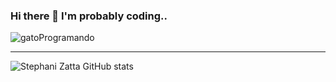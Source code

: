 ### Hi there 👋 I'm probably coding..
![gatoProgramando](https://user-images.githubusercontent.com/64806920/128064241-93286178-fc1d-4357-9268-337a21e935d4.gif)
<hr>

![Stephani Zatta GitHub stats](https://github-readme-stats.vercel.app/api?username=stephanizatta&show_icons=true&theme=cobalt)

